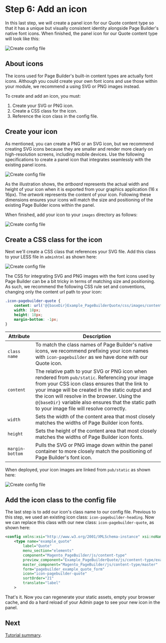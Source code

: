 # Step 6: Add an icon

In this last step, we will create a panel icon for our Quote content type so that it has a unique but visually consistent identity alongside Page Builder's native font icons. When finished, the panel icon for our Quote content type will look like this:

![Create config file](../images/step6-quote-panel-icon.png)

## About icons

The icons used for Page Builder's built-in content types are actually font icons. Although you could create your own font icons and use those within your module, we recommend a using SVG or PNG images instead.

To create and add an icon, you must:

1. Create your SVG or PNG icon.
2. Create a CSS class for the icon.
3. Reference the icon class in the config file.

## Create your icon

As mentioned, you can create a PNG or an SVG icon, but we recommend creating SVG icons because they are smaller and render more clearly on high-resolution screens, including mobile devices. Use the following specifications to create a panel icon that integrates seamlessly with the existing panel icons.

![Create config file](../images/step6-icon-properties.png)

As the illustration shows, the *artboard* represents the actual width and height of your icon when it is exported from your graphics application (16 x 16px). The *artwork* represents the content of your icon. Following these dimensions ensures your icons will match the size and positioning of the existing Page Builder icons within the panel.

When finished, add your icon to your `images` directory as follows:

![Create config file](../images/step6-add-icon.png)

## Create a CSS class for the icon

Next we'll create a CSS class that references your SVG file. Add this class to your LESS file in `adminhtml` as shown here:

![Create config file](../images/step6-icon-style.png)

The CSS for integrating SVG and PNG images with the font icons used by Page Builder can be a bit tricky in terms of matching size and positioning. As such, we recommend the following CSS rule set and conventions, changing only the content url path to your icon:

```css
.icon-pagebuilder-quote {
    content: url('@{baseDir}Example_PageBuilderQuote/css/images/content-type/example-quote/appearance/icon-pagebuilder-quote.svg');
    width: 18px;
    height: 18px;
    margin-bottom: -1px;
}
```

| Attribute       | Description                                                                                                                                                                                                                                                                                                                                                |
|-----------------|------------------------------------------------------------------------------------------------------------------------------------------------------------------------------------------------------------------------------------------------------------------------------------------------------------------------------------------------------------|
| `class name`    | To match the class names of Page Builder's native icons, we recommend prefixing your icon names with `icon-pagebuilder` as we have done with our Quote icon.                                                                                                                                                                                               |
| `content`       | The relative path to your SVG or PNG icon when rendered from `pub/static`. Referencing your image from your CSS icon class ensures that the link to your image will be created in the static output and the icon will resolve in the browser. Using the `@{baseDir}` variable also ensures that the static path to your image file will resolve correctly. |
| `width`         | Sets the width of the content area that most closely matches the widths of Page Builder icon fonts.                                                                                                                                                                                                                                                        |
| `height`        | Sets the height of the content area that most closely matches the widths of Page Builder icon fonts.                                                                                                                                                                                                                                                       |
| `margin-bottom` | Pulls the SVG or PNG image down within the panel container to more closely match the positioning of Page Builder's font icon.                                                                                                                                                                                                                              |

When deployed, your icon images are linked from `pub/static` as shown here:

![Create config file](../images/step6-icon-link-static.png)

## Add the icon class to the config file

The last step is to add our icon's class name to our config file. Previous to this step, we used an existing icon class: `icon-pagebuilder-heading`. Now we can replace this class with our new class: `icon-pagebuilder-quote`, as shown here:

```xml
<config xmlns:xsi="http://www.w3.org/2001/XMLSchema-instance" xsi:noNamespaceSchemaLocation="urn:magento:module:Magento_PageBuilder:etc/content_type.xsd">
    <type name="example_quote"
        label="Quote"
        menu_section="elements"
        component="Magento_PageBuilder/js/content-type"
        preview_component="Example_PageBuilderQuote/js/content-type/example-quote/preview"
        master_component="Magento_PageBuilder/js/content-type/master"
        form="pagebuilder_example_quote_form"
        icon="icon-pagebuilder-quote"
        sortOrder="21"
        translate="label"
    >
```

That's it. Now you can regenerate your static assets, empty your browser cache, and do a hard reload of your Admin page to see your new icon in the panel.

## Next
[Tutorial summary](summary.md).
